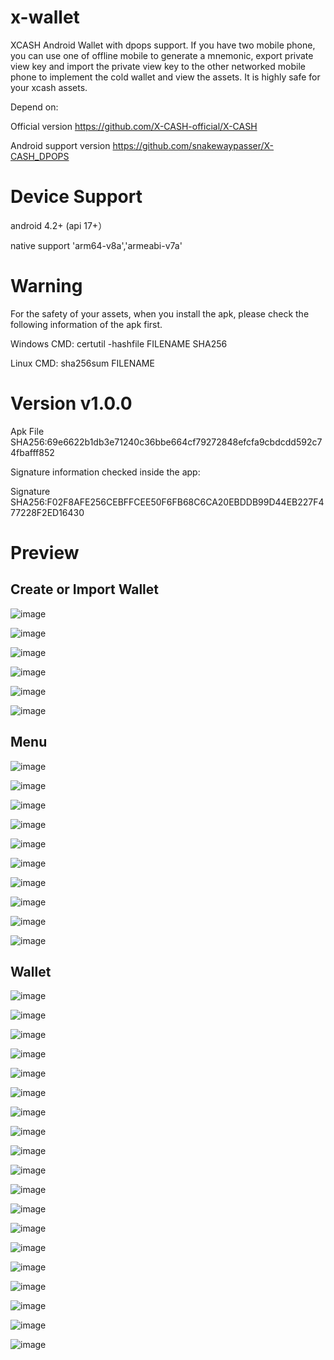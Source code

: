 # x-wallet

XCASH Android Wallet with dpops support. If you have two mobile phone, you can use one of offline mobile to generate a mnemonic, export private view key and import the private view key to the other networked mobile phone to implement the cold wallet and view the assets. It is highly safe for your xcash assets.

Depend on:

Official version  https://github.com/X-CASH-official/X-CASH

Android support version  https://github.com/snakewaypasser/X-CASH_DPOPS

# Device Support

android 4.2+ (api 17+）

native support  'arm64-v8a','armeabi-v7a'

# Warning

For the safety of your assets, when you install the apk, please check the following information of the apk first.

Windows CMD: certutil -hashfile FILENAME SHA256

Linux CMD: sha256sum FILENAME

# Version v1.0.0

Apk File SHA256:69e6622b1db3e71240c36bbe664cf79272848efcfa9cbdcdd592c74fbafff852

Signature information checked inside the app:

Signature SHA256:F02F8AFE256CEBFFCEE50F6FB68C6CA20EBDDB99D44EB227F477228F2ED16430

# Preview

## Create or Import Wallet


![image](https://github.com/snakewaypasser/x-wallet/blob/master/preview/1.png)

![image](https://github.com/snakewaypasser/x-wallet/blob/master/preview/2.png)

![image](https://github.com/snakewaypasser/x-wallet/blob/master/preview/3.png)

![image](https://github.com/snakewaypasser/x-wallet/blob/master/preview/4.png)

![image](https://github.com/snakewaypasser/x-wallet/blob/master/preview/5.png)

![image](https://github.com/snakewaypasser/x-wallet/blob/master/preview/6.png)


## Menu


![image](https://github.com/snakewaypasser/x-wallet/blob/master/preview/7.png)

![image](https://github.com/snakewaypasser/x-wallet/blob/master/preview/8.png)

![image](https://github.com/snakewaypasser/x-wallet/blob/master/preview/9.png)

![image](https://github.com/snakewaypasser/x-wallet/blob/master/preview/10.png)

![image](https://github.com/snakewaypasser/x-wallet/blob/master/preview/11.png)

![image](https://github.com/snakewaypasser/x-wallet/blob/master/preview/12.png)

![image](https://github.com/snakewaypasser/x-wallet/blob/master/preview/13.png)

![image](https://github.com/snakewaypasser/x-wallet/blob/master/preview/14.png)

![image](https://github.com/snakewaypasser/x-wallet/blob/master/preview/15.png)

![image](https://github.com/snakewaypasser/x-wallet/blob/master/preview/16.png)


## Wallet


![image](https://github.com/snakewaypasser/x-wallet/blob/master/preview/17.png)

![image](https://github.com/snakewaypasser/x-wallet/blob/master/preview/18.png)

![image](https://github.com/snakewaypasser/x-wallet/blob/master/preview/19.png)

![image](https://github.com/snakewaypasser/x-wallet/blob/master/preview/20.png)

![image](https://github.com/snakewaypasser/x-wallet/blob/master/preview/21.png)

![image](https://github.com/snakewaypasser/x-wallet/blob/master/preview/22.png)

![image](https://github.com/snakewaypasser/x-wallet/blob/master/preview/23.png)

![image](https://github.com/snakewaypasser/x-wallet/blob/master/preview/24.png)

![image](https://github.com/snakewaypasser/x-wallet/blob/master/preview/25.png)

![image](https://github.com/snakewaypasser/x-wallet/blob/master/preview/26.png)

![image](https://github.com/snakewaypasser/x-wallet/blob/master/preview/27.png)

![image](https://github.com/snakewaypasser/x-wallet/blob/master/preview/28.png)

![image](https://github.com/snakewaypasser/x-wallet/blob/master/preview/29.png)

![image](https://github.com/snakewaypasser/x-wallet/blob/master/preview/30.png)

![image](https://github.com/snakewaypasser/x-wallet/blob/master/preview/31.png)

![image](https://github.com/snakewaypasser/x-wallet/blob/master/preview/32.png)

![image](https://github.com/snakewaypasser/x-wallet/blob/master/preview/33.png)

![image](https://github.com/snakewaypasser/x-wallet/blob/master/preview/34.png)

![image](https://github.com/snakewaypasser/x-wallet/blob/master/preview/35.png)
